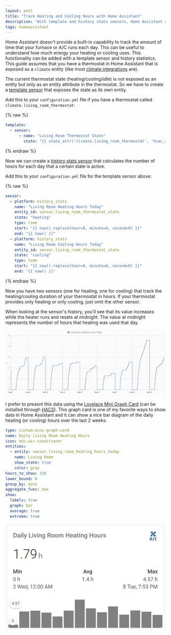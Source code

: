 ```yaml
---
layout: post
title: "Track Heating and Cooling Hours with Home Assistant"
description: "With template and history stats sensors, Home Assistant can track the heating and cooling hours of a thermostat."
tags: homeassistant
---
```


Home Assistant doesn't provide a built-in capability to track the amount of time that your furnace or A/C runs each day. This can be useful to understand how much energy your heating or cooling uses. This functionality can be added with a template sensor and history statistics. This guide assumes that you have a thermostat in Home Assistant that is exposed as a `climate` entity (like most [climate integrations](https://www.home-assistant.io/integrations/#climate) are).

The current thermostat state (heating/cooling/idle) is not exposed as an entity but only as an entity attribute in the thermostat. So we have to create a [template sensor](https://www.home-assistant.io/integrations/template/) that exposes the state as its own entity.

Add this to your `configuration.yml` file if you have a thermostat called `climate.living_room_thermostat`: 

{% raw %}
```yaml
template:
  - sensor:
      - name: "Living Room Thermostat State"
        state: "{{ state_attr('climate.living_room_thermostat', 'hvac_action') }}"
```
{% endraw %}

Now we can create a [history stats sensor](https://www.home-assistant.io/integrations/history_stats/) that calculates the number of hours for each day that a certain state is active.

Add this to your `configuration.yml` file for the template sensor above: 

{% raw %}
```yaml
sensor:
  - platform: history_stats
    name: "Living Room Heating Hours Today"
    entity_id: sensor.living_room_thermostat_state
    state: "heating"
    type: time
    start: "{{ now().replace(hour=0, minute=0, second=0) }}"
    end: "{{ now() }}"
  - platform: history_stats
    name: "Living Room Cooling Hours Today"
    entity_id: sensor.living_room_thermostat_state
    state: "cooling"
    type: time
    start: "{{ now().replace(hour=0, minute=0, second=0) }}"
    end: "{{ now() }}"
```
{% endraw %}

Now you have two sensors (one for heating, one for cooling) that track the heating/cooling duration of your thermostat in hours. If your thermostat provides only heating or only cooling, just omit the other sensor.

When looking at the sensor's history, you'll see that its value increases while the heater runs and resets at midnight. The value at midnight represents the number of hours that heating was used that day.

![Heating Hours History in Home Assistant](/assets/images/home-assistant-heating-sensor-history.png)

I prefer to present this data using the [Lovelace Mini Graph Card](https://github.com/kalkih/mini-graph-card) (can be installed through [HACS](https://hacs.xyz)). This graph card is one of my favorite ways to show data in Home Assistant and it can show a nice bar diagram of the daily heating (or cooling) hours over the last 2 weeks:

```yaml
type: custom:mini-graph-card
name: Daily Living Room Heating Hours
icon: mdi:air-conditioner
entities:
  - entity: sensor.living_room_heating_hours_today
    name: Living Room
    show_state: true
    color: gray
hours_to_show: 336
lower_bound: 0
group_by: date
aggregate_func: max
show:
  labels: true
  graph: bar
  average: true
  extrema: true
```

![Heating Hours Graph in Home Assistant](/assets/images/home-assistant-heating-hours-graph.png)
